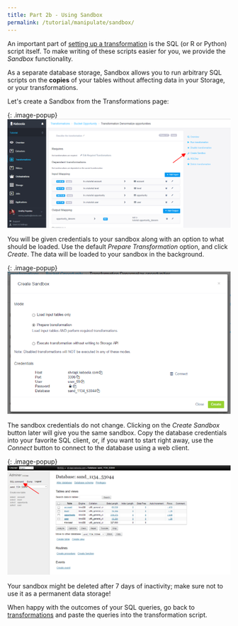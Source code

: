 ```yaml
---
title: Part 2b - Using Sandbox
permalink: /tutorial/manipulate/sandbox/
---
```


An important part of [setting up a transformation](/tutorial/manipulate/) is the SQL (or R or Python) script itself. 
To make writing of these scripts easier for you, we provide the *Sandbox* functionality.

As a separate database storage, Sandbox allows you to run arbitrary SQL scripts on the
**copies** of your tables without affecting data in your Storage, or your transformations. 

Let's create a Sandbox from the Transformations page:

{: .image-popup}
![Screenshot - Transformations Console](/tutorial/manipulate/transformations-intro-2.png)

You will be given credentials to your sandbox along with an option to what should be loaded. 
Use the default *Prepare Transformation* option, and click *Create*. The data will be loaded to your sandbox in the background.

{: .image-popup}
![Screenshot - Create Sandbox](/tutorial/manipulate/transformations-create-sandbox.png)

The sandbox credentials do not change. Clicking on the *Create Sandbox* button later will give you the same sandbox. 
Copy the database credentials into your favorite SQL client, 
or, if you want to start right away, use the *Connect* button to connect to the database using a web client. 

{: .image-popup}
![Screenshot - Sandbox](/tutorial/manipulate/sandbox-intro.png)

Your sandbox might be deleted after 7 days of inactivity; make sure not to use it as a permanent data storage!

When happy with the outcomes of your SQL queries, go back to [transformations](/tutorial/manipulate/) 
and paste the queries into the transformation script.  
